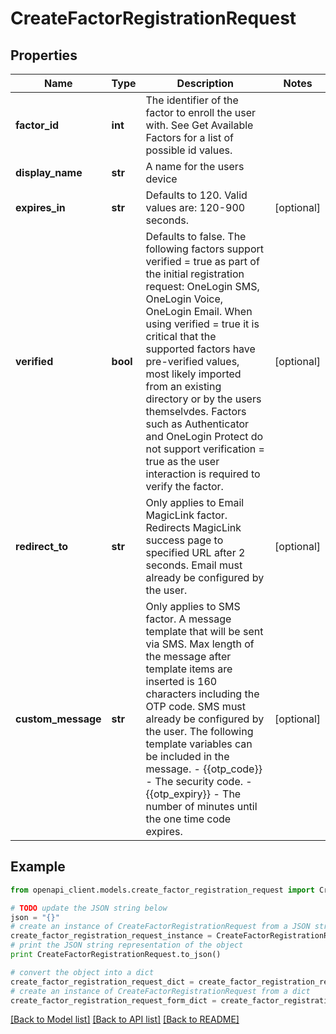 # CreateFactorRegistrationRequest


## Properties
Name | Type | Description | Notes
------------ | ------------- | ------------- | -------------
**factor_id** | **int** | The identifier of the factor to enroll the user with. See Get Available Factors for a list of possible id values. | 
**display_name** | **str** | A name for the users device | 
**expires_in** | **str** | Defaults to 120. Valid values are: 120-900 seconds. | [optional] 
**verified** | **bool** | Defaults to false. The following factors support verified &#x3D; true as part of the initial registration request: OneLogin SMS, OneLogin Voice, OneLogin Email. When using verified &#x3D; true it is critical that the supported factors have pre-verified values, most likely imported from an existing directory or by the users themselvdes. Factors such as Authenticator and OneLogin Protect do not support verification &#x3D; true as the user interaction is required to verify the factor. | [optional] 
**redirect_to** | **str** | Only applies to Email MagicLink factor. Redirects MagicLink success page to specified URL after 2 seconds. Email must already be configured by the user. | [optional] 
**custom_message** | **str** | Only applies to SMS factor. A message template that will be sent via SMS. Max length of the message after template items are inserted is 160 characters including the OTP code. SMS must already be configured by the user. The following template variables can be included in the message. - {{otp_code}} - The security code. - {{otp_expiry}} - The number of minutes until the one time code expires. | [optional] 

## Example

```python
from openapi_client.models.create_factor_registration_request import CreateFactorRegistrationRequest

# TODO update the JSON string below
json = "{}"
# create an instance of CreateFactorRegistrationRequest from a JSON string
create_factor_registration_request_instance = CreateFactorRegistrationRequest.from_json(json)
# print the JSON string representation of the object
print CreateFactorRegistrationRequest.to_json()

# convert the object into a dict
create_factor_registration_request_dict = create_factor_registration_request_instance.to_dict()
# create an instance of CreateFactorRegistrationRequest from a dict
create_factor_registration_request_form_dict = create_factor_registration_request.from_dict(create_factor_registration_request_dict)
```
[[Back to Model list]](../README.md#documentation-for-models) [[Back to API list]](../README.md#documentation-for-api-endpoints) [[Back to README]](../README.md)


